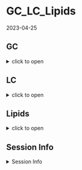 GC_LC_Lipids
================
2023-04-25

## GC

<details>
<summary>
click to open
</summary>

![](GC_LC_Lipids_files/figure-gfm/unnamed-chunk-1-1.png)<!-- -->![](GC_LC_Lipids_files/figure-gfm/unnamed-chunk-1-2.png)<!-- -->![](GC_LC_Lipids_files/figure-gfm/unnamed-chunk-1-3.png)<!-- -->

</details>

## LC

<details>
<summary>
click to open
</summary>

![](GC_LC_Lipids_files/figure-gfm/unnamed-chunk-2-1.png)<!-- -->![](GC_LC_Lipids_files/figure-gfm/unnamed-chunk-2-2.png)<!-- -->![](GC_LC_Lipids_files/figure-gfm/unnamed-chunk-2-3.png)<!-- -->![](GC_LC_Lipids_files/figure-gfm/unnamed-chunk-2-4.png)<!-- -->![](GC_LC_Lipids_files/figure-gfm/unnamed-chunk-2-5.png)<!-- -->

</details>

## Lipids

<details>
<summary>
click to open
</summary>

![](GC_LC_Lipids_files/figure-gfm/unnamed-chunk-3-1.png)<!-- -->![](GC_LC_Lipids_files/figure-gfm/unnamed-chunk-3-2.png)<!-- -->![](GC_LC_Lipids_files/figure-gfm/unnamed-chunk-3-3.png)<!-- -->![](GC_LC_Lipids_files/figure-gfm/unnamed-chunk-3-4.png)<!-- -->![](GC_LC_Lipids_files/figure-gfm/unnamed-chunk-3-5.png)<!-- -->![](GC_LC_Lipids_files/figure-gfm/unnamed-chunk-3-6.png)<!-- -->![](GC_LC_Lipids_files/figure-gfm/unnamed-chunk-3-7.png)<!-- -->![](GC_LC_Lipids_files/figure-gfm/unnamed-chunk-3-8.png)<!-- -->![](GC_LC_Lipids_files/figure-gfm/unnamed-chunk-3-9.png)<!-- -->![](GC_LC_Lipids_files/figure-gfm/unnamed-chunk-3-10.png)<!-- -->![](GC_LC_Lipids_files/figure-gfm/unnamed-chunk-3-11.png)<!-- -->

</details>

## Session Info

<details>
<summary>
Session Info
</summary>

Date run: 2023-05-05

    ## R version 4.2.3 (2023-03-15 ucrt)
    ## Platform: x86_64-w64-mingw32/x64 (64-bit)
    ## Running under: Windows 10 x64 (build 19045)
    ## 
    ## Matrix products: default
    ## 
    ## locale:
    ## [1] LC_COLLATE=English_United States.utf8 
    ## [2] LC_CTYPE=English_United States.utf8   
    ## [3] LC_MONETARY=English_United States.utf8
    ## [4] LC_NUMERIC=C                          
    ## [5] LC_TIME=English_United States.utf8    
    ## 
    ## attached base packages:
    ## [1] grid      stats     graphics  grDevices utils     datasets  methods  
    ## [8] base     
    ## 
    ## other attached packages:
    ##  [1] pmartR_2.3.0      agricolae_1.3-5   knitr_1.42        nlme_3.1-162     
    ##  [5] cowplot_1.1.1     ggpubr_0.6.0      janitor_2.2.0     pracma_2.4.2     
    ##  [9] reshape2_1.4.4    ggbiplot_0.55     scales_1.2.1      plyr_1.8.8       
    ## [13] vegan_2.6-4       lattice_0.20-45   permute_0.9-7     lubridate_1.9.2  
    ## [17] forcats_1.0.0     stringr_1.5.0     dplyr_1.1.1       purrr_1.0.1      
    ## [21] readr_2.1.4       tidyr_1.3.0       tibble_3.2.1      ggplot2_3.4.2    
    ## [25] tidyverse_2.0.0   tarchetypes_0.7.5 targets_0.14.3   
    ## 
    ## loaded via a namespace (and not attached):
    ##  [1] fs_1.6.1           future.callr_0.8.1 tools_4.2.3        backports_1.4.1   
    ##  [5] utf8_1.2.3         R6_2.5.1           AlgDesign_1.2.1    mgcv_1.8-42       
    ##  [9] questionr_0.7.8    colorspace_2.1-0   withr_2.5.0        tidyselect_1.2.0  
    ## [13] processx_3.8.0     klaR_1.7-1         compiler_4.2.3     cli_3.6.0         
    ## [17] labeling_0.4.2     callr_3.7.3        digest_0.6.31      rmarkdown_2.21    
    ## [21] pkgconfig_2.0.3    htmltools_0.5.4    parallelly_1.35.0  labelled_2.10.0   
    ## [25] highr_0.10         fastmap_1.1.1      rlang_1.1.0        rstudioapi_0.14   
    ## [29] shiny_1.7.4        farver_2.1.1       generics_0.1.3     combinat_0.0-8    
    ## [33] car_3.1-1          magrittr_2.0.3     Matrix_1.5-3       Rcpp_1.0.10       
    ## [37] munsell_0.5.0      fansi_1.0.4        abind_1.4-5        lifecycle_1.0.3   
    ## [41] furrr_0.3.1        stringi_1.7.12     yaml_2.3.7         snakecase_0.11.0  
    ## [45] carData_3.0-5      MASS_7.3-58.2      promises_1.2.0.1   parallel_4.2.3    
    ## [49] listenv_0.9.0      miniUI_0.1.1.1     haven_2.5.2        splines_4.2.3     
    ## [53] hms_1.1.2          ps_1.7.2           pillar_1.9.0       igraph_1.4.1      
    ## [57] ggsignif_0.6.4     base64url_1.4      codetools_0.2-19   glue_1.6.2        
    ## [61] evaluate_0.20      data.table_1.14.8  foreach_1.5.2      httpuv_1.6.9      
    ## [65] vctrs_0.6.0        tzdb_0.3.0         gtable_0.3.3       future_1.32.0     
    ## [69] ggExtra_0.10.0     xfun_0.38          mime_0.12          xtable_1.8-4      
    ## [73] broom_1.0.4        later_1.3.0        rstatix_0.7.2      iterators_1.0.14  
    ## [77] cluster_2.1.4      timechange_0.2.0   globals_0.16.2     ellipsis_0.3.2

</details>
